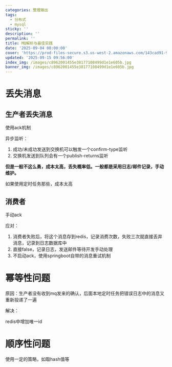 ```yaml
---
categories: 整理输出
tags:
  - 分布式
  - mysql
sticky: ''
description: ''
permalink: ''
title: MQ解析与最佳实践
date: '2025-09-04 08:00:00'
cover: 'https://prod-files-secure.s3.us-west-2.amazonaws.com/143cad91-961b-48b0-82dc-78fbb6eb5abe/c9835214-316f-4bc0-80b9-279807294da1/934905.jpg?X-Amz-Algorithm=AWS4-HMAC-SHA256&X-Amz-Content-Sha256=UNSIGNED-PAYLOAD&X-Amz-Credential=ASIAZI2LB466WHIS3KNH%2F20250919%2Fus-west-2%2Fs3%2Faws4_request&X-Amz-Date=20250919T010038Z&X-Amz-Expires=3600&X-Amz-Security-Token=IQoJb3JpZ2luX2VjEE8aCXVzLXdlc3QtMiJHMEUCIDiMydSiO1FjKUUfGZdNoJrWxTFMADfjx86pHO4QUjd5AiEAvGuoGKFTJeH76MJfsXIPNrPrJ90gRVQKOCeIWiCSNTkqiAQIyP%2F%2F%2F%2F%2F%2F%2F%2F%2F%2FARAAGgw2Mzc0MjMxODM4MDUiDN4MXziLHffyFmjkRCrcAykZHzspC03DTISpOHiIYsFb1hgA%2FA7hZe%2FCtr0I6RxmxRs0ZIs9QKi%2Ff63ghSnyUmcc8877gL0ETUmN8p82xiRGkafzSnn2UYucBEkZKu2rSFy9U4tMCOLzzOB7HBQjfGLLpe3EcbnsJ4IUt%2FeEZ4Iuy7qr3QpVRRmxY%2B2t0V8GIIEozNwrbyVuJgRlS81eVCFvAvTBkf1HWvenvHt0sj3%2Byl8uOqLNAGu%2FqnUu8z0afBKUz7jWudRyRL7gcy6lfsu3y457K5aFuxRQEDUHpILqOPY3A%2FDwMZjOHQpUArUusm9Vlk9%2Bu5SoRnWlD9BhRwLk%2FilbjIW1yUeXlnbbh%2Bz6iea5MzMBHqt0flP5xduxGLFIXwzvk2l94Ng6fPa%2F4BSn6hp%2FrlSY%2BaW1vCk8SQQqy69%2BWf%2FumCe09YQvu2cskS%2FT3y%2FCoZ6Ez3TKduKOOFQwJ5FZtz0r3qDz6Idb2O3fDyk7HKUNepQ1u2ChQjYt2D0%2B0382ZT%2F1Elx4wifT6NjFqo0GyZVtRwwntXJfbsqAfsGyTqGBC6LfTddx2CuM3yl0RihXomnPefAY1izpLwvkuOGBIxdzv8htdMm8oactVP0PkDnVJ%2BZT6l4KPvxAWx%2BRbf9v1PIyMmnoMLidssYGOqUBRSHi9GWKvpFuwO4mhbhCAKlh2yRndyqmXLd2VP1XWWvmbM2I2wMjWBjliWxl5Jptex8ha0bKbmd2BVX%2FFFL1syXlyd1tPI7Z4Wd86zOWzW7li1yHpuDP0wg%2FOmvbCRgFHIAsdO%2BHwk%2BXKxJn7bgtz4PuusAQyVDABSi9m%2FoL2HDht7xJfQqEGaebGzjm9zXi0SS04RBUYw1RjljkFP%2FUuElmZxQn&X-Amz-Signature=f72c3255b3ce5c9a88cce1aec66bec9fb6cf3179051a6e77217c1dce6c61c214&X-Amz-SignedHeaders=host&x-amz-checksum-mode=ENABLED&x-id=GetObject'
updated: '2025-09-15 09:56:00'
index_img: /images/c8962001455e38177108499d1e1e605b.jpg
banner_img: /images/c8962001455e38177108499d1e1e605b.jpg
---
```


# 丢失消息


## 生产者丢失消息


使用ack机制


异步监听：

1. 成功/未成功发送到交换机可以触发一个confirm-type监听
2. 交换机发送到队列会有一个publish-returns监听

**但是一般不这么勇，成本太高，丢失概率低。一般都是采用日志/邮件记录，手动维护。**


如果使用定时任务那些，成本太高


## 消费者


手动ack


应对：

1. 消费者失败后，将这个消息存到redis，记录消费次数，失败三次就直接丢弃消息，记录到日志数据库中
2. 直接false，记录日志，发送邮件等待开发手动处理
3. 不启动ack，使用springboot自带的消息重试机制

# 幂等性问题


原因：生产者没有收到mq发来的确认，后面本地定时任务把错误日志中的消息又重新投递了一遍


解决：


redis中增加唯一id


# 顺序性问题


使用一定的策略，如取hash值等

